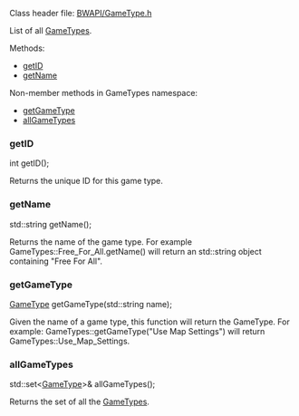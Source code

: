 Class header file: [BWAPI/GameType.h](http://code.google.com/p/bwapi/source/browse/trunk/bwapi/include/BWAPI/GameType.h#)

List of all [GameTypes](GameTypes.md).

Methods:

  * [getID](#getID.md)
  * [getName](#getName.md)

Non-member methods in GameTypes namespace:

  * [getGameType](#getGameType.md)
  * [allGameTypes](#allGameTypes.md)


### getID ###
int getID();

Returns the unique ID for this game type.

### getName ###
std::string getName();

Returns the name of the game type. For example GameTypes::Free\_For\_All.getName() will return an std::string object containing "Free For All".

### getGameType ###
[GameType](GameType.md) getGameType(std::string name);

Given the name of a game type, this function will return the GameType. For example: GameTypes::getGameType("Use Map Settings") will return GameTypes::Use\_Map\_Settings.

### allGameTypes ###
std::set<[GameType](GameType.md)>& allGameTypes();

Returns the set of all the [GameTypes](GameTypes.md).